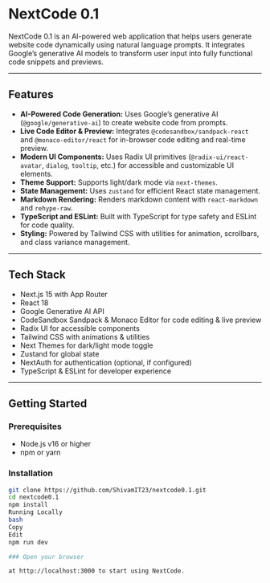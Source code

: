 # NextCode 0.1

NextCode 0.1 is an AI-powered web application that helps users generate website code dynamically using natural language prompts. It integrates Google’s generative AI models to transform user input into fully functional code snippets and previews.

---

## Features

- **AI-Powered Code Generation:** Uses Google’s generative AI (`@google/generative-ai`) to create website code from prompts.
- **Live Code Editor & Preview:** Integrates `@codesandbox/sandpack-react` and `@monaco-editor/react` for in-browser code editing and real-time preview.
- **Modern UI Components:** Uses Radix UI primitives (`@radix-ui/react-avatar`, `dialog`, `tooltip`, etc.) for accessible and customizable UI elements.
- **Theme Support:** Supports light/dark mode via `next-themes`.
- **State Management:** Uses `zustand` for efficient React state management.
- **Markdown Rendering:** Renders markdown content with `react-markdown` and `rehype-raw`.
- **TypeScript and ESLint:** Built with TypeScript for type safety and ESLint for code quality.
- **Styling:** Powered by Tailwind CSS with utilities for animation, scrollbars, and class variance management.

---

## Tech Stack

- Next.js 15 with App Router
- React 18
- Google Generative AI API
- CodeSandbox Sandpack & Monaco Editor for code editing & live preview
- Radix UI for accessible components
- Tailwind CSS with animations & utilities
- Next Themes for dark/light mode toggle
- Zustand for global state
- NextAuth for authentication (optional, if configured)
- TypeScript & ESLint for developer experience

---

## Getting Started

### Prerequisites

- Node.js v16 or higher
- npm or yarn

### Installation

```bash
git clone https://github.com/ShivamIT23/nextcode0.1.git
cd nextcode0.1
npm install
Running Locally
bash
Copy
Edit
npm run dev

### Open your browser

at http://localhost:3000 to start using NextCode.